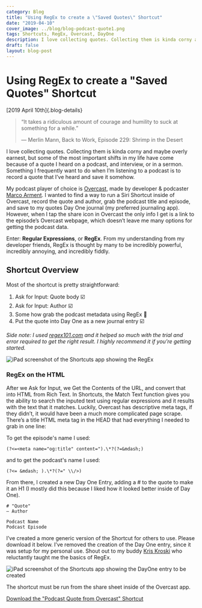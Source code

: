 ```yaml
---
category: Blog
title: "Using RegEx to create a \"Saved Quotes\" Shortcut"
date: "2019-04-10"
cover_image: ../blog/blog-podcast-quote1.png
tags: Shortcuts, RegEx, Overcast, DayOne
description: I love collecting quotes. Collecting them is kinda corny and maybe overly earnest, but some of the most important shifts in my life have come because of a quote I heard on a podcast, and interview, or in a sermon...
draft: false
layout: blog-post
---
```

# Using RegEx to create a \"Saved Quotes\" Shortcut

[2019 April 10th]{.blog-details}

> “It takes a ridiculous amount of courage and humility to suck at something for a while.”
>
> — Merlin Mann, Back to Work, Episode 229: Shrimp in the Desert

I love collecting quotes. Collecting them is kinda corny and maybe overly earnest, but some of the most important shifts in my life have come because of a quote I heard on a podcast, and interview, or in a sermon. Something I frequently want to do when I’m listening to a podcast is to record a quote that I’ve heard and save it somehow.

My podcast player of choice is [Overcast](https://overcast.fm), made by developer & podcaster [Marco Arment](https://marco.org). I wanted to find a way to run a Siri Shortcut inside of Overcast, record the quote and author, grab the podcast title and episode, and save to my quotes Day One journal (my preferred journaling app). However, when I tap the share icon in Overcast the only info I get is a link to the episode’s Overcast webpage, which doesn’t leave me many options for getting the podcast data.

Enter: **Regular Expressions**, or **RegEx**. From my understanding from my developer friends, RegEx is thought by many to be incredibly powerful, incredibly annoying, and incredibly fiddly.

## Shortcut Overview

Most of the shortcut is pretty straightforward:

1. Ask for Input: Quote body ☑️
2. Ask for Input: Author ☑️
3. Some how grab the podcast metadata using RegEx 😬
4. Put the quote into Day One as a new journal entry ☑️

_Side note: I used [regex101.com](https://regex101.com) and it helped so much with the trial and error required to get the right result. I highly recommend it if you’re getting started._

![iPad screenshot of the Shortcuts app showing the RegEx](../blog/blog-podcast-quote1.png)

### RegEx on the HTML

After we Ask for Input, we Get the Contents of the URL, and convert that into HTML from Rich Text. In Shortcuts, the Match Text function gives you the ability to search the inputed text using regular expressions and it results with the text that it matches. Luckily, Overcast has descriptive meta tags, if they didn’t, it would have been a much more complicated page scrape. There’s a title HTML meta tag in the HEAD that had everything I needed to grab in one line:

<meta name="og:title" content="Title of the podcast's episdoe &mdash; Podcast's Name" />

To get the episode's name I used:

`(?<=<meta name="og:title" content=").\*?(?=&mdash;)`

and to get the podcast's name I used:

`(?<= &mdash; ).\*?(?=" \\/>)`

From there, I created a new Day One Entry, adding a # to the quote to make it an H1 (I mostly did this because I liked how it looked better inside of Day One).

```
# "Quote"
— Author

Podcast Name
Podcast Episode
```

I’ve created a more generic version of the Shortcut for others to use. Please download it below. I’ve removed the creation of the Day One entry, since it was setup for my personal use. Shout out to my buddy [Kris Kroski](https://kro.ski) who reluctantly taught me the basics of RegEx.

![iPad screenshot of the Shortcuts app showing the DayOne entry to be created](../blog/blog-podcast-quote2.png)

The shortcut must be run from the share sheet inside of the Overcast app.

[Download the "Podcast Quote from Overcast" Shortcut](https://www.icloud.com/shortcuts/e13391c04ab5439382bf3ee27f75ed75)
